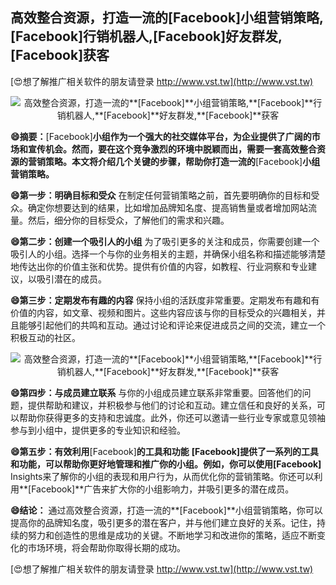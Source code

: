 ## **高效整合资源，打造一流的**[Facebook]**小组营销策略,**[Facebook]**行销机器人,**[Facebook]**好友群发,**[Facebook]**获客**

[😍想了解推广相关软件的朋友请登录 http://www.vst.tw](http://www.vst.tw)

 <center><img src="https://vst.tw/MP4/tuiguang/png/4.png" alt="高效整合资源，打造一流的**[Facebook]**小组营销策略,**[Facebook]**行销机器人,**[Facebook]**好友群发,**[Facebook]**获客"></center>

**😄摘要：**[Facebook]**小组作为一个强大的社交媒体平台，为企业提供了广阔的市场和宣传机会。然而，要在这个竞争激烈的环境中脱颖而出，需要一套高效整合资源的营销策略。本文将介绍几个关键的步骤，帮助你打造一流的**[Facebook]**小组营销策略。**

**😄第一步：明确目标和受众**
在制定任何营销策略之前，首先要明确你的目标和受众。确定你想要达到的结果，比如增加品牌知名度、提高销售量或者增加网站流量。然后，细分你的目标受众，了解他们的需求和兴趣。

**😄第二步：创建一个吸引人的小组**
为了吸引更多的关注和成员，你需要创建一个吸引人的小组。选择一个与你的业务相关的主题，并确保小组名称和描述能够清楚地传达出你的价值主张和优势。提供有价值的内容，如教程、行业洞察和专业建议，以吸引潜在的成员。

**😄第三步：定期发布有趣的内容**
保持小组的活跃度非常重要。定期发布有趣和有价值的内容，如文章、视频和图片。这些内容应该与你的目标受众的兴趣相关，并且能够引起他们的共鸣和互动。通过讨论和评论来促进成员之间的交流，建立一个积极互动的社区。

 <center><img src="https://vst.tw/MP4/tuiguang/png/8.png" alt="高效整合资源，打造一流的**[Facebook]**小组营销策略,**[Facebook]**行销机器人,**[Facebook]**好友群发,**[Facebook]**获客"></center>

**😄第四步：与成员建立联系**
与你的小组成员建立联系非常重要。回答他们的问题，提供帮助和建议，并积极参与他们的讨论和互动。建立信任和良好的关系，可以帮助你获得更多的支持和忠诚度。此外，你还可以邀请一些行业专家或意见领袖参与到小组中，提供更多的专业知识和经验。

**😄第五步：有效利用**[Facebook]**的工具和功能**
**[Facebook]**提供了一系列的工具和功能，可以帮助你更好地管理和推广你的小组。例如，你可以使用**[Facebook]** Insights来了解你的小组的表现和用户行为，从而优化你的营销策略。你还可以利用**[Facebook]**广告来扩大你的小组影响力，并吸引更多的潜在成员。

**😄结论：**
通过高效整合资源，打造一流的**[Facebook]**小组营销策略，你可以提高你的品牌知名度，吸引更多的潜在客户，并与他们建立良好的关系。记住，持续的努力和创造性的思维是成功的关键。不断地学习和改进你的策略，适应不断变化的市场环境，将会帮助你取得长期的成功。

[😍想了解推广相关软件的朋友请登录 http://www.vst.tw](http://www.vst.tw)



